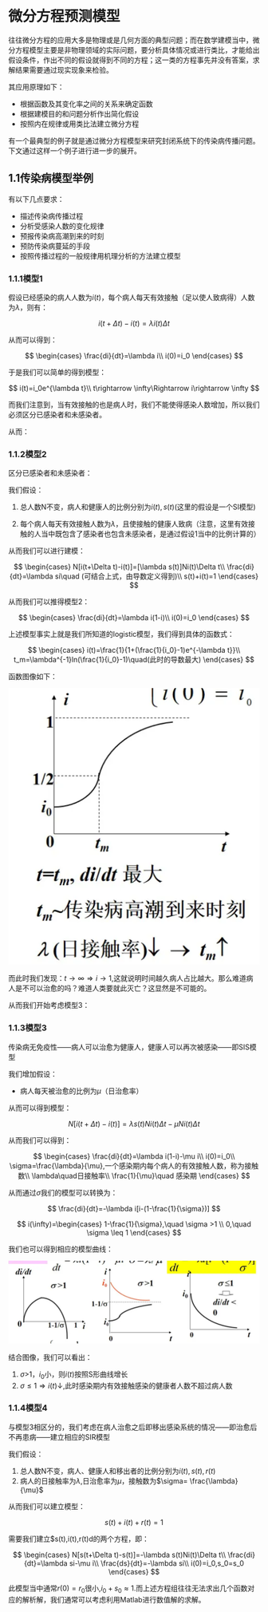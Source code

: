 # 微分方程预测模型
往往微分方程的应用大多是物理或是几何方面的典型问题；而在数学建模当中，微分方程模型主要是非物理领域的实际问题，要分析具体情况或进行类比，才能给出假设条件，作出不同的假设就得到不同的方程；这一类的方程事先并没有答案，求解结果需要通过现实现象来检验。

其应用原理如下：
* 根据函数及其变化率之间的关系来确定函数
* 根据建模目的和问题分析作出简化假设
* 按照内在规律或用类比法建立微分方程

有一个最典型的例子就是通过微分方程模型来研究封闭系统下的传染病传播问题。下文通过这样一个例子进行进一步的展开。

## 1.1传染病模型举例
有以下几点要求：
* 描述传染病传播过程
* 分析受感染人数的变化规律
* 预报传染病高潮到来的时刻
* 预防传染病蔓延的手段
* 按照传播过程的一般规律用机理分析的方法建立模型

### 1.1.1模型1
假设已经感染的病人人数为$i(t)$，每个病人每天有效接触（足以使人致病得）人数为$\lambda$，则有：

$$
i(t+\Delta t)-i(t)=\lambda i(t)\Delta t
$$

从而可以得到：

$$
\begin{cases}
\frac{di}{dt}=\lambda i\\
i(0)=i_0     
\end{cases}
$$

于是我们可以简单的得到模型：

$$
i(t)=i_0e^{\lambda t}\\
t\rightarrow \infty\Rightarrow i\rightarrow \infty
$$

而我们注意到，当有效接触的也是病人时，我们不能使得感染人数增加，所以我们必须区分已感染者和未感染者。

从而：

### 1.1.2模型2
区分已感染者和未感染者：

我们假设：
1. 总人数N不变，病人和健康人的比例分别为$i(t),s(t)$(这里的假设是一个SI模型)

2. 每个病人每天有效接触人数为$\lambda$，且使接触的健康人致病（注意，这里有效接触的人当中既包含了感染者也包含未感染者，是通过假设1当中的比例计算的）
   
从而我们可以进行建模：

$$
\begin{cases}
N[i(t+\Delta t)-i(t)]=[\lambda s(t)]Ni(t)\Delta t\\
\frac{di}{dt}=\lambda si\quad (可结合上式，由导数定义得到)\\
s(t)+i(t)=1
\end{cases}
$$

从而我们可以推得模型2：

$$
\begin{cases}
\frac{di}{dt}=\lambda i(1-i)\\
i(0)=i_0
\end{cases}
$$

上述模型事实上就是我们所知道的logistic模型，我们得到具体的函数式：

$$
\begin{cases}
  i(t)=\frac{1}{1+(\frac{1}{i_0}-1)e^{-\lambda t}}\\
  t_m=\lambda^{-1}ln(\frac{1}{i_0}-1)\quad(此时的导数最大) 
\end{cases}
$$

函数图像如下：

![alt text](1723623453198.png)

而此时我们发现：$t\rightarrow\infty\Rightarrow i\rightarrow1$,这就说明时间越久病人占比越大。那么难道病人是不可以治愈的吗？难道人类要就此灭亡？这显然是不可能的。

从而我们开始考虑模型3：

### 1.1.3模型3
传染病无免疫性——病人可以治愈为健康人，健康人可以再次被感染——即SIS模型

我们增加假设：
* 病人每天被治愈的比例为$\mu$（日治愈率）

从而可以得到模型：

$$
N[i(t+\Delta t)-i(t)]=\lambda s(t)Ni(t)\Delta t-\mu Ni(t)\Delta t
$$

从而我们可以得到：

$$
\begin{cases}
    \frac{di}{dt}=\lambda i(1-i)-\mu i\\
    i(0)=i_0\\
    \sigma=\frac{\lambda}{\mu},一个感染期内每个病人的有效接触人数，称为接触数\\
    \lambda\quad日接触率\\
    \frac{1}{\mu}\quad 感染期
\end{cases}
$$

从而通过$\sigma$我们的模型可以转换为：

$$
\frac{di}{dt}=-\lambda i[i-(1-\frac{1}{\sigma})]
$$

$$
i(\infty)=\begin{cases}
    1-\frac{1}{\sigma},\quad \sigma >1 \\
    0,\quad \sigma \leq 1
\end{cases}
$$

我们也可以得到相应的模型曲线：

![alt text](3b967d4e21d1512d5ce4f9d9575f3d2.png)

结合图像，我们可以看出：

1. $\sigma$>1，$i_0$小，则$i(t)$按照S形曲线增长
2. $\sigma\leq1\Rightarrow i(t)\downarrow$,此时感染期内有效接触感染的健康者人数不超过病人数

### 1.1.4模型4
与模型3相区分的，我们考虑在病人治愈之后即移出感染系统的情况——即治愈后不再患病——建立相应的SIR模型

我们假设：
1. 总人数N不变，病人、健康人和移出者的比例分别为$i(t),s(t),r(t)$
2. 病人的日接触率为$\lambda$,日治愈率为$\mu$，接触数为$\sigma=   \frac{\lambda}{\mu}$

从而我们可以建立模型：

$$
s(t)+i(t)+r(t)=1
$$

需要我们建立$s(t),i(t),r(t)d的两个方程，即：

$$
\begin{cases}
    N[s(t+\Delta t)-s(t)]=-\lambda s(t)Ni(t)\Delta t\\
    \frac{di}{dt}=\lambda si-\mu i\\
    \frac{ds}{dt}=-\lambda si\\
    i(0)=i_0,s_0=s_0
\end{cases}
$$

此模型当中通常$r(0)=r_0$很小,$i_0+s_0\approx1$.而上述方程组往往无法求出几个函数对应的解析解，我们通常可以考虑利用Matlab进行数值解的求解。